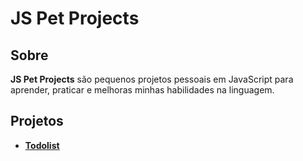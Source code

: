 # JS Pet Projects

## Sobre

**JS Pet Projects** são pequenos projetos pessoais em JavaScript para aprender, praticar e melhoras minhas habilidades na linguagem.

## Projetos

* **[Todolist](https://github.com/ricardospalves/todolist)**
